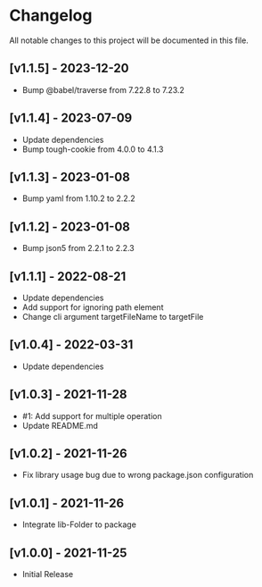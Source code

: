 # Changelog
All notable changes to this project will be documented in this file.

## [v1.1.5] - 2023-12-20
- Bump @babel/traverse from 7.22.8 to 7.23.2

## [v1.1.4] - 2023-07-09
- Update dependencies
- Bump tough-cookie from 4.0.0 to 4.1.3

## [v1.1.3] - 2023-01-08
- Bump yaml from 1.10.2 to 2.2.2

## [v1.1.2] - 2023-01-08
- Bump json5 from 2.2.1 to 2.2.3

## [v1.1.1] - 2022-08-21
- Update dependencies
- Add support for ignoring path element
- Change cli argument targetFileName to targetFile

## [v1.0.4] - 2022-03-31
- Update dependencies

## [v1.0.3] - 2021-11-28
- #1: Add support for multiple operation
- Update README.md

## [v1.0.2] - 2021-11-26
- Fix library usage bug due to wrong package.json configuration

## [v1.0.1] - 2021-11-26
- Integrate lib-Folder to package

## [v1.0.0] - 2021-11-25
- Initial Release
